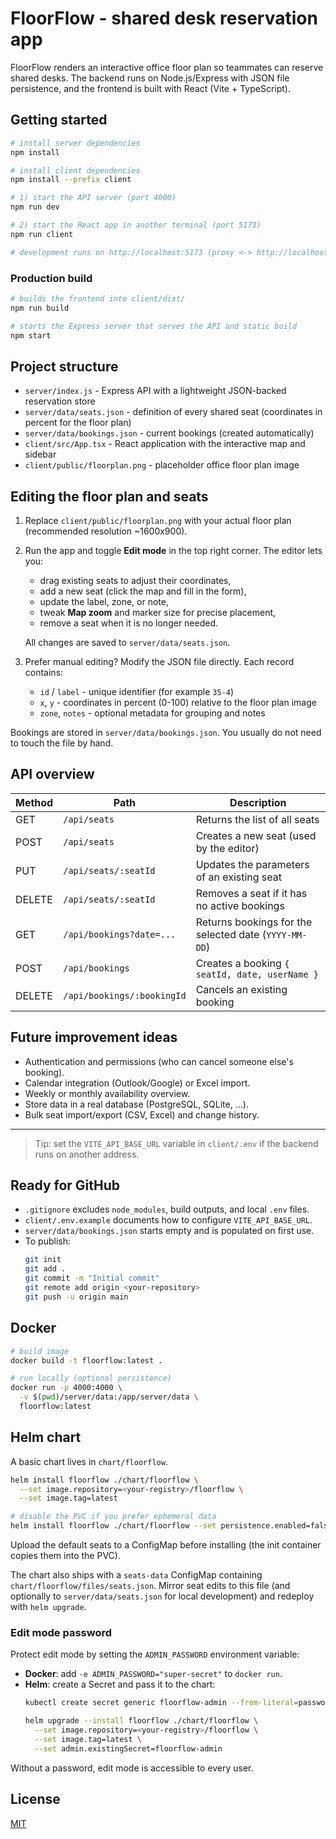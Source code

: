 # FloorFlow - shared desk reservation app

FloorFlow renders an interactive office floor plan so teammates can reserve shared desks. The backend runs on Node.js/Express with JSON file persistence, and the frontend is built with React (Vite + TypeScript).

## Getting started

```bash
# install server dependencies
npm install

# install client dependencies
npm install --prefix client

# 1) start the API server (port 4000)
npm run dev

# 2) start the React app in another terminal (port 5173)
npm run client

# development runs on http://localhost:5173 (proxy <-> http://localhost:4000/api)
```

### Production build

```bash
# builds the frontend into client/dist/
npm run build

# starts the Express server that serves the API and static build
npm start
```

## Project structure

- `server/index.js` - Express API with a lightweight JSON-backed reservation store
- `server/data/seats.json` - definition of every shared seat (coordinates in percent for the floor plan)
- `server/data/bookings.json` - current bookings (created automatically)
- `client/src/App.tsx` - React application with the interactive map and sidebar
- `client/public/floorplan.png` - placeholder office floor plan image

## Editing the floor plan and seats

1. Replace `client/public/floorplan.png` with your actual floor plan (recommended resolution ~1600x900).
2. Run the app and toggle **Edit mode** in the top right corner. The editor lets you:
   - drag existing seats to adjust their coordinates,
   - add a new seat (click the map and fill in the form),
   - update the label, zone, or note,
   - tweak **Map zoom** and marker size for precise placement,
   - remove a seat when it is no longer needed.

   All changes are saved to `server/data/seats.json`.
3. Prefer manual editing? Modify the JSON file directly. Each record contains:
   - `id` / `label` - unique identifier (for example `35-4`)
   - `x`, `y` - coordinates in percent (0-100) relative to the floor plan image
   - `zone`, `notes` - optional metadata for grouping and notes

Bookings are stored in `server/data/bookings.json`. You usually do not need to touch the file by hand.

## API overview

| Method | Path                       | Description                                                     |
|--------|----------------------------|-----------------------------------------------------------------|
| GET    | `/api/seats`               | Returns the list of all seats                                   |
| POST   | `/api/seats`               | Creates a new seat (used by the editor)                         |
| PUT    | `/api/seats/:seatId`       | Updates the parameters of an existing seat                      |
| DELETE | `/api/seats/:seatId`       | Removes a seat if it has no active bookings                     |
| GET    | `/api/bookings?date=...`   | Returns bookings for the selected date (`YYYY-MM-DD`)           |
| POST   | `/api/bookings`            | Creates a booking `{ seatId, date, userName }`                  |
| DELETE | `/api/bookings/:bookingId` | Cancels an existing booking                                     |

## Future improvement ideas

- Authentication and permissions (who can cancel someone else's booking).
- Calendar integration (Outlook/Google) or Excel import.
- Weekly or monthly availability overview.
- Store data in a real database (PostgreSQL, SQLite, ...).
- Bulk seat import/export (CSV, Excel) and change history.

---

> Tip: set the `VITE_API_BASE_URL` variable in `client/.env` if the backend runs on another address.

## Ready for GitHub

- `.gitignore` excludes `node_modules`, build outputs, and local `.env` files.
- `client/.env.example` documents how to configure `VITE_API_BASE_URL`.
- `server/data/bookings.json` starts empty and is populated on first use.
- To publish:
  ```bash
  git init
  git add .
  git commit -m "Initial commit"
  git remote add origin <your-repository>
  git push -u origin main
  ```

## Docker

```bash
# build image
docker build -t floorflow:latest .

# run locally (optional persistence)
docker run -p 4000:4000 \
  -v $(pwd)/server/data:/app/server/data \
  floorflow:latest
```

## Helm chart

A basic chart lives in `chart/floorflow`.

```bash
helm install floorflow ./chart/floorflow \
  --set image.repository=<your-registry>/floorflow \
  --set image.tag=latest

# disable the PVC if you prefer ephemeral data
helm install floorflow ./chart/floorflow --set persistence.enabled=false
```

Upload the default seats to a ConfigMap before installing (the init container copies them into the PVC).

The chart also ships with a `seats-data` ConfigMap containing `chart/floorflow/files/seats.json`. Mirror seat edits to this file (and optionally to `server/data/seats.json` for local development) and redeploy with `helm upgrade`.

### Edit mode password

Protect edit mode by setting the `ADMIN_PASSWORD` environment variable:

- **Docker**: add `-e ADMIN_PASSWORD="super-secret"` to `docker run`.
- **Helm**: create a Secret and pass it to the chart:
  ```bash
  kubectl create secret generic floorflow-admin --from-literal=password="super-secret"

  helm upgrade --install floorflow ./chart/floorflow \
    --set image.repository=<your-registry>/floorflow \
    --set image.tag=latest \
    --set admin.existingSecret=floorflow-admin
  ```

Without a password, edit mode is accessible to every user.

## License

[MIT](./LICENSE)
